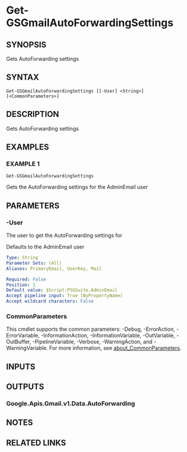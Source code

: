 # Get-GSGmailAutoForwardingSettings

## SYNOPSIS
Gets AutoForwarding settings

## SYNTAX

```
Get-GSGmailAutoForwardingSettings [[-User] <String>] [<CommonParameters>]
```

## DESCRIPTION
Gets AutoForwarding settings

## EXAMPLES

### EXAMPLE 1
```
Get-GSGmailAutoForwardingSettings
```

Gets the AutoForwarding settings for the AdminEmail user

## PARAMETERS

### -User
The user to get the AutoForwarding settings for

Defaults to the AdminEmail user

```yaml
Type: String
Parameter Sets: (All)
Aliases: PrimaryEmail, UserKey, Mail

Required: False
Position: 1
Default value: $Script:PSGSuite.AdminEmail
Accept pipeline input: True (ByPropertyName)
Accept wildcard characters: False
```

### CommonParameters
This cmdlet supports the common parameters: -Debug, -ErrorAction, -ErrorVariable, -InformationAction, -InformationVariable, -OutVariable, -OutBuffer, -PipelineVariable, -Verbose, -WarningAction, and -WarningVariable. For more information, see [about_CommonParameters](http://go.microsoft.com/fwlink/?LinkID=113216).

## INPUTS

## OUTPUTS

### Google.Apis.Gmail.v1.Data.AutoForwarding
## NOTES

## RELATED LINKS
